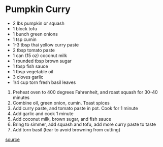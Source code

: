 # Pumpkin Curry

* 2 lbs pumpkin or squash
* 1 block tofu
* 1 bunch green onions
* 1 tsp cumin
* 1-3 tbsp thai yellow curry paste
* 2 tbsp tomato paste
* 1 can (15 oz) coconut milk
* 1 rounded tbsp brown sugar
* 1 tbsp fish sauce
* 1 tbsp vegetable oil
* 3 cloves garlic
* 1/4 cup torn fresh basil leaves

1. Preheat oven to 400 degrees Fahrenheit, and roast squash for 30-40 minutes
1. Combine oil, green onion, cumin. Toast spices
1. Add curry paste, and tomato paste in pot. Cook for 1 minute
1. Add garlic and cook 1 minute
1. Add coconut milk, brown sugar, and fish sauce
1. Bring to simmer, add squash and tofu, add more curry paste to taste
1. Add torn basil (tear to avoid browning from cutting)

[source](https://foodwishes.blogspot.com/2009/11/red-curry-butternut-squash-when-it.html)
